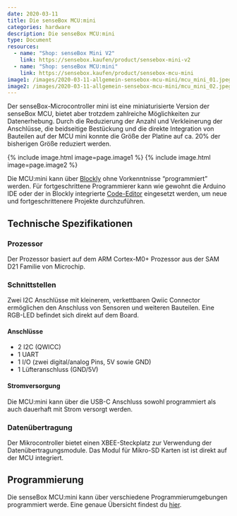 ```yaml
---
date: 2020-03-11
title: Die senseBox MCU:mini
categories: hardware
description: Die senseBox MCU:mini
type: Document
resources:
  - name: "Shop: senseBox Mini V2"
    link: https://sensebox.kaufen/product/sensebox-mini-v2
  - name: "Shop: senseBox MCU:mini"
    link: https://sensebox.kaufen/product/sensebox-mcu-mini
image1: /images/2020-03-11-allgemein-sensebox-mcu-mini/mcu_mini_01.jpeg
image2: /images/2020-03-11-allgemein-sensebox-mcu-mini/mcu_mini_02.jpeg
---
```


Der senseBox-Microcontroller mini ist eine miniaturisierte Version der senseBox MCU, bietet aber trotzdem zahlreiche Möglichkeiten zur Datenerhebung. Durch die Reduzierung der Anzahl und Verkleinerung der Anschlüsse, die beidseitige Bestückung und die direkte Integration von Bauteilen auf der MCU mini konnte die Größe der Platine auf ca. 20% der bisherigen Größe reduziert werden. 


{% include image.html image=page.image1 %}
{% include image.html image=page.image2 %}

Die MCU:mini kann über [Blockly](https://blockly.sensebox.de) ohne Vorkenntnisse “programmiert” werden. Für fortgeschrittene Programmierer kann wie gewohnt die Arduino IDE oder der in Blockly integrierte [Code-Editor](https://blockly.sensebox.de/codeeditor) eingesetzt werden, um neue und fortgeschrittenere Projekte durchzuführen.

## Technische Spezifikationen

### Prozessor
Der Prozessor basiert auf dem ARM Cortex-M0+ Prozessor aus der SAM D21 Familie von Microchip.

### Schnittstellen
Zwei I2C Anschlüsse mit kleinerem, verkettbaren Qwiic Connector ermöglichen den Anschluss von Sensoren und weiteren Bauteilen. Eine RGB-LED befindet sich direkt auf dem Board. 

#### Anschlüsse
- 2 I2C (QWICC)
- 1 UART
- 1 I/O (zwei digital/analog Pins, 5V sowie GND)
- 1 Lüfteranschluss (GND/5V)

#### Stromversorgung
Die MCU:mini kann über die USB-C Anschluss sowohl programmiert als auch dauerhaft mit Strom versorgt werden.

### Datenübertragung
Der Mikrocontroller bietet einen XBEE-Steckplatz zur Verwendung der Datenübertragungsmodule. Das Modul für Mikro-SD Karten ist ist direkt auf der MCU integriert.

## Programmierung

Die senseBox MCU:mini kann über verschiedene Programmierumgebungen programmiert werde. Eine genaue Übersicht findest du [hier](/arduino/allgemein-sensebox-editoren/).


